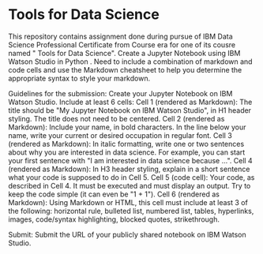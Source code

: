 # Tools for Data Science
This repository contains assignment done during pursue of IBM Data Science Professional Certificate from Course era for one of its cousre named " Tools for Data Science".
Create a Jupyter Notebook using IBM Watson Studio in Python . Need to include a combination of markdown and code cells and use the Markdown cheatsheet to help you determine the appropriate syntax to style your markdown.

Guidelines for the submission:
Create your Jupyter Notebook on IBM Watson Studio.
Include at least 6 cells:
Cell 1 (rendered as Markdown): The title should be "My Jupyter Notebook on IBM Watson Studio", in H1 header styling. The title does not need to be centered.
Cell 2 (rendered as Markdown): Include your name, in bold characters. In the line below your name, write your current or desired occupation in regular font.
Cell 3 (rendered as Markdown): In italic formatting, write one or two sentences about why you are interested in data science. For example, you can start your first sentence with "I am interested in data science because ...".
Cell 4 (rendered as Markdown): In H3 header styling, explain in a short sentence what your code is supposed to do in Cell 5.
Cell 5 (code cell): Your code, as described in Cell 4. It must be executed and must display an output. Try to keep the code simple (it can even be "1 + 1").
Cell 6 (rendered as Markdown): Using Markdown or HTML, this cell must include at least 3 of the following: horizontal rule, bulleted list, numbered list, tables, hyperlinks, images, code/syntax highlighting, blocked quotes, strikethrough.

Submit:
Submit the URL of your publicly shared notebook on IBM Watson Studio.
